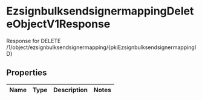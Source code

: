 

# EzsignbulksendsignermappingDeleteObjectV1Response

Response for DELETE /1/object/ezsignbulksendsignermapping/{pkiEzsignbulksendsignermappingID}

## Properties

| Name | Type | Description | Notes |
|------------ | ------------- | ------------- | -------------|



